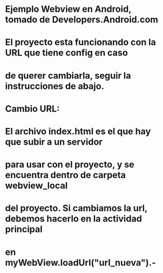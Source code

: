 # Ejemplo Webview en Android, tomado de Developers.Android.com
# El proyecto esta funcionando con la URL que tiene config en caso
# de querer cambiarla, seguir la instrucciones de abajo.
# 
# Cambio URL:
# El archivo index.html es el que hay que subir a un servidor 
# para usar con el proyecto, y se encuentra dentro de carpeta webview_local 
# del proyecto. Si cambiamos la url, debemos hacerlo en la actividad principal
# en myWebView.loadUrl("url_nueva").-

